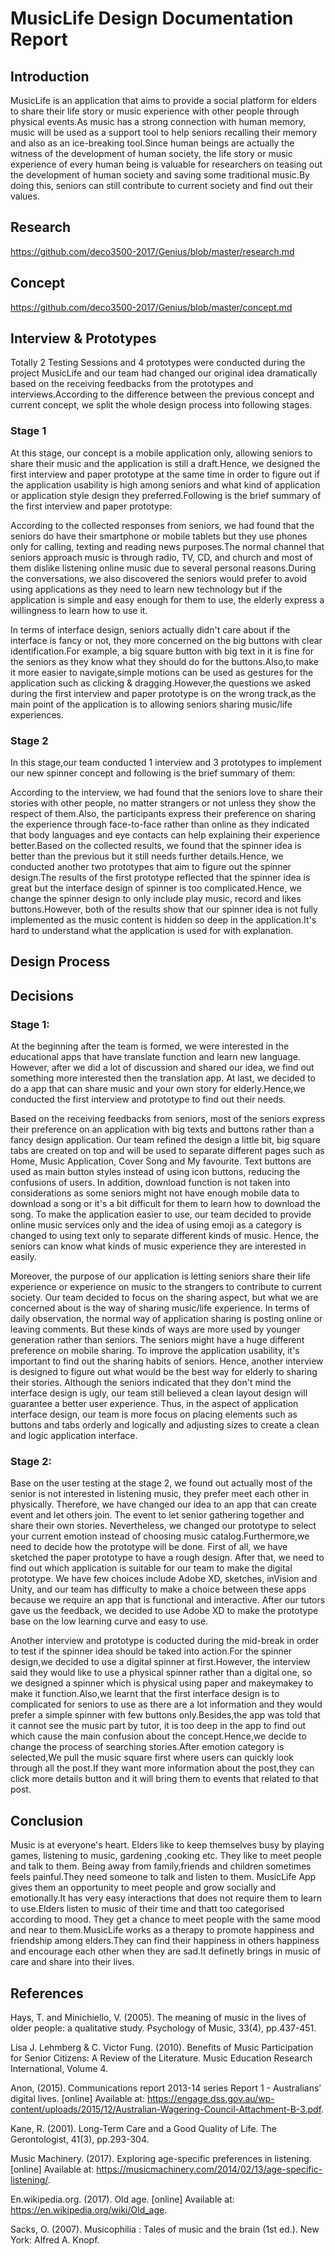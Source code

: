 # MusicLife Design Documentation Report

## Introduction
MusicLife is an application that aims to provide a social platform for elders to share their life story or music experience with other people through  physical events.As music has a strong connection with human memory, music will be used as a support tool to help seniors recalling their memory and also as an ice-breaking tool.Since human beings are actually the witness of the development of human society, the life story or music experience of every human being is valuable for researchers on teasing out the development of human society and saving some traditional music.By doing this, seniors can still contribute to current society and find out their values.

## Research
https://github.com/deco3500-2017/Genius/blob/master/research.md


## Concept
https://github.com/deco3500-2017/Genius/blob/master/concept.md

## Interview & Prototypes
Totally 2 Testing Sessions and 4 prototypes were conducted during the project MusicLife and our team had changed our original idea dramatically based on the receiving feedbacks from the prototypes and interviews.According to the difference between the previous concept and current concept, we split the whole design process into following stages.
### Stage 1
At this stage, our concept is a mobile application only, allowing seniors to share their music and the application is still a draft.Hence, we designed the first interview and paper prototype at the same time in order to figure out if the application usability is high among seniors and what kind of application or application style design they preferred.Following is the brief summary of the first interview and paper prototype:

According to the collected responses from seniors, we had found that the seniors do have their smartphone or mobile tablets but they use phones only for calling, texting and reading news purposes.The normal channel that seniors approach music is through radio, TV, CD, and church and most of them dislike listening online music due to several personal reasons.During the conversations, we also discovered the seniors would prefer to avoid using applications as they need to learn new technology but if the application is simple and easy enough for them to use, the elderly express a willingness to learn how to use it.

In terms of interface design, seniors actually didn't care about if the interface is fancy or not, they more concerned on the big buttons with clear identification.For example, a big square button with big text in it is fine for the seniors as they know what they should do for the buttons.Also,to make it more easier to navigate,simple motions can be used as gestures for the application such as clicking & dragging.However,the questions we asked during the first interview and paper prototype is on the wrong track,as the main point of the application is to allowing seniors sharing music/life experiences.

### Stage 2

In this stage,our team conducted 1 interview and 3 prototypes to implement our new spinner concept and following is the brief summary of them:

According to the interview, we had found that the seniors love to share their stories with other people, no matter strangers or not unless they show the respect of them.Also, the participants express their preference on sharing the experience through face-to-face rather than online as they indicated that body languages and eye contacts can help explaining their experience better.Based on the collected results, we found that the spinner idea is better than the previous but it still needs further details.Hence, we conducted another two prototypes that aim to figure out the spinner design.The results of the first prototype reflected that the spinner idea is great but the interface design of spinner is too complicated.Hence, we change the spinner design to only include play music, record and likes buttons.However, both of the results show that our spinner idea is not fully implemented as the music content is hidden so deep in the application.It's hard to understand what the application is used for with explanation.

## Design Process



## Decisions 
### Stage 1:
At the beginning after the team is formed, we were interested in the educational apps that have translate function and learn new language. However, after we did a lot of discussion and shared our idea, we find out something more interested then the translation app. At last, we decided to do a app that can share music and your own story for elderly.Hence,we conducted the first interview and prototype to find out their needs.

Based on the receiving feedbacks from seniors, most of the seniors express their preference on an application with big texts and buttons rather than a fancy design application. Our team refined the design a little bit, big square tabs are created on top and will be used to separate different pages such as Home, Music Application, Cover Song and My favourite. Text buttons are used as main button styles instead of using icon buttons, reducing the confusions of users. In addition, download function is not taken into considerations as some seniors might not have enough mobile data to download a song or it's a bit difficult for them to learn how to download the song. To make the application easier to use, our team decided to provide online music services only and the idea of using emoji as a category is changed to using text only to separate different kinds of music. Hence, the seniors can know what kinds of music experience they are interested in easily.
 
Moreover, the purpose of our application is letting seniors share their life experience or experience on music to the strangers to contribute to current society. Our team decided to focus on the sharing aspect, but what we are concerned about is the way of sharing music/life experience. In terms of daily observation, the normal way of application sharing is posting online or leaving comments. But these kinds of ways are more used by younger generation rather than seniors. The seniors might have a huge different preference on mobile sharing. To improve the application usability, it's important to find out the sharing habits of seniors. Hence, another interview is designed to figure out what would be the best way for elderly to sharing their stories. Although the seniors indicated that they don't mind the interface design is ugly, our team still believed a clean layout design will guarantee a better user experience. Thus, in the aspect of application interface design, our team is more focus on placing elements such as buttons and tabs orderly and logically and adjusting sizes to create a clean and logic application interface. 
 
 ### Stage 2:
Base on the user testing at the stage 2, we found out actually most of the senior is not interested in listening music, they prefer meet each other in physically. Therefore, we have changed our idea to an app that can create event and let others join. The event to let senior gathering together and share their own stories. Nevertheless, we changed our prototype to select your current emotion instead of choosing music catalog.Furthermore,we need to decide how the prototype will be done. First of all, we have sketched the paper prototype to have a rough design. After that, we need to find out which application is suitable for our team to make the digital prototype. We have few choices include Adobe XD, sketches, inVision and Unity, and our team has difficulty to make a choice between these apps because we require an app that is functional and interactive. After our tutors gave us the feedback, we decided to use Adobe XD to make the prototype base on the low learning curve and easy to use. 

Another interview and prototype is coducted during the mid-break in order to test if the spinner idea should be taked into action.For the spinner design,we decided to use a digital spinner at first.However, the interview said they would like to use a physical spinner rather than a digital one, so we designed a spinner which is physical using paper and makeymakey to make it function.Also,we learnt that the first interface design is to complicated for seniors to use as there are a lot information and they would prefer a simple spinner with few buttons only.Besides,the app was told that it cannot see the music part by tutor, it is too deep in the app to find out which cause the main confusion about the concept.Hence,we decide to change the process of searching stories.After emotion category is selected,We pull the music square first where users can quickly look through all the post.If they want more information about the post,they can click more details button and it will bring them to events that related to that post.

## Conclusion
Music is at everyone's heart. Elders like to keep themselves busy by playing games, listening to music, gardening ,cooking etc. They like to meet people and talk to them. Being away from family,friends and children sometimes feels painful.They need someone to talk and listen to them. MusicLife App gives them an opportunity to meet people and grow socially and emotionally.It has very easy interactions that does not require them to learn to use.Elders listen to music of their time and thatt too categorised according to mood. They get a chance to meet people with the same mood and near to them.MusicLife works as a therapy to promote happiness and friendship among elders.They can find their happiness in others happiness and encourage each other when they are sad.It definetly brings in music of care and share into their lives.

## References
Hays, T. and Minichiello, V. (2005). The meaning of music in the lives of older people: a qualitative study. Psychology of Music, 33(4), pp.437-451.

Lisa J. Lehmberg & C. Victor Fung. (2010). Benefits of Music Participation for Senior Citizens: A Review of the Literature. Music Education Research International, Volume 4.

Anon, (2015). Communications report 2013-14 series Report 1 - Australians’ digital lives. [online] Available at: https://engage.dss.gov.au/wp-content/uploads/2015/12/Australian-Wagering-Council-Attachment-B-3.pdf.

Kane, R. (2001). Long-Term Care and a Good Quality of Life. The Gerontologist, 41(3), pp.293-304.

Music Machinery. (2017). Exploring age-specific preferences in listening. [online] Available at: https://musicmachinery.com/2014/02/13/age-specific-listening/.

En.wikipedia.org. (2017). Old age. [online] Available at: https://en.wikipedia.org/wiki/Old_age.

Sacks, O. (2007). Musicophilia : Tales of music and the brain (1st ed.). New York: Alfred A. Knopf.
